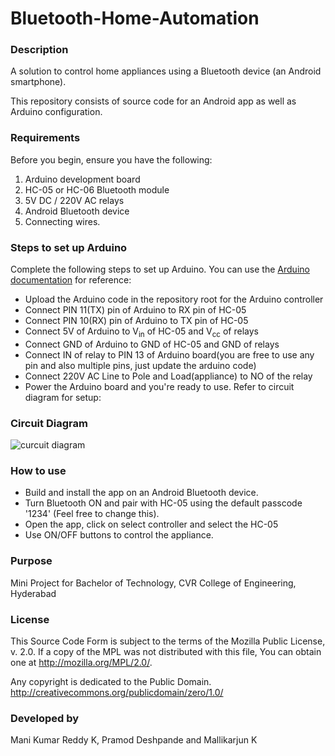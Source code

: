 # Bluetooth-Home-Automation

### Description
A solution to control home appliances using a Bluetooth device (an Android smartphone).

This repository consists of source code for an Android app as well as Arduino configuration.

### Requirements
Before you begin, ensure you have the following:

1. Arduino development board
2. HC-05 or HC-06 Bluetooth module
3. 5V DC / 220V AC relays
4. Android Bluetooth device
5. Connecting wires.

### Steps to set up Arduino
Complete the following steps to set up Arduino. You can use the [Arduino documentation](https://www.arduino.cc/en/Guide/HomePage) for reference:

* Upload the Arduino code in the repository root for the Arduino controller
* Connect PIN 11(TX) pin of Arduino to RX pin of HC-05
* Connect PIN 10(RX) pin of Arduino to TX pin of HC-05
* Connect 5V of Arduino to V<sub>in</sub> of HC-05 and V<sub>cc</sub> of relays
* Connect GND of Arduino to GND of HC-05 and GND of relays
* Connect IN of relay to PIN 13 of Arduino board(you are free to use any pin and also multiple pins, just update the arduino code)
* Connect 220V AC Line to Pole and Load(appliance) to NO of the relay
* Power the Arduino board and you're ready to use. Refer to circuit diagram for setup:

### Circuit Diagram
![curcuit diagram](https://raw.githubusercontent.com/KManiKumarReddy/Bluetooth-Home-Automation/master/circuit.png)

### How to use
* Build and install the app on an Android Bluetooth device.
* Turn Bluetooth ON and pair with HC-05 using the default passcode '1234' (Feel free to change this).
* Open the app, click on select controller and select the HC-05
* Use ON/OFF buttons to control the appliance.

### Purpose
Mini Project for Bachelor of Technology, CVR College of Engineering, Hyderabad

### License
This Source Code Form is subject to the terms of the Mozilla Public
License, v. 2.0. If a copy of the MPL was not distributed with this
file, You can obtain one at http://mozilla.org/MPL/2.0/.

Any copyright is dedicated to the Public Domain.
http://creativecommons.org/publicdomain/zero/1.0/

### Developed by
Mani Kumar Reddy K, Pramod Deshpande and Mallikarjun K



